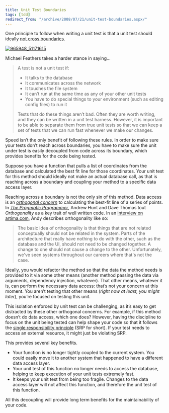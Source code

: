 ```yaml
---
title: Unit Test Boundaries
tags: [tdd]
redirect_from: "/archive/2008/07/21/unit-test-boundaries.aspx/"
---
```


One principle to follow when writing a unit test is that a unit test
should ideally [not cross
boundaries](http://www.williamcaputo.com/archives/000019.html "TDD Pattern: Do not Cross Boundaries").

[![965948\_51171615](https://haacked.com/assets/images/haacked_com/WindowsLiveWriter/UnitTestYourOwnCode_A67B/965948_51171615_3.jpg "965948_51171615")](http://www.sxc.hu/photo/965948 "Barbed Wire")

Michael Feathers takes a harder stance in saying…

> A test is not a unit test if:
>
> -   It talks to the database
> -   It communicates across the network
> -   It touches the file system
> -   It can’t run at the same time as any of your other unit tests
> -   You have to do special things to your environment (such as editing
>     config files) to run it
>
> Tests that do these things aren’t bad. Often they are worth writing,
> and they can be written in a unit test harness. However, it is
> important to be able to separate them from true unit tests so that we
> can keep a set of tests that we can run fast whenever we make our
> changes.

Speed isn’t the only benefit of following these rules. In order to make
sure your tests don’t reach across boundaries, you have to make sure the
unit under test is easily decoupled from code across its boundary, which
provides benefits for the code being tested.

Suppose you have a function that pulls a list of coordinates from the
database and calculated the best fit line for those coordinates. Your
unit test for this method should ideally not make an actual database
call, as that is reaching across a boundary and coupling your method to
a specific data access layer.

Reaching across a boundary is not the only sin of this method. Data
access is an *[orthogonal
concern](http://codebetter.com/blogs/jeremy.miller/archive/2007/01/08/Orthogonal-Code.aspx "Orthogonal Code")*
to calculating the best-fit line of a series of points. In *[The
Pragmatic
Programmer](http://www.amazon.com/gp/product/020161622X?ie=UTF8&tag=youvebeenhaac-20&linkCode=as2&camp=1789&creative=9325&creativeASIN=020161622X "The Pragmatic Programmer: From Journeyman to Master")*,
Andrew Hunt and Dave Thomas tout *Orthogonality* as a key trait of well
written code. In an [interview on
artima.com](http://www.artima.com/intv/dryP.html "Artima interview with the Pragmatic Programmers"),
Andy describes orthogonality like so:

> The basic idea of orthogonality is that things that are not related
> conceptually should not be related in the system. Parts of the
> architecture that really have nothing to do with the other, such as
> the database and the UI, should not need to be changed together. A
> change to one should not cause a change to the other. Unfortunately,
> we've seen systems throughout our careers where that's not the case.

Ideally, you would refactor the method so that the data the method needs
is provided to it via some other means (another method passing the data
via arguments, dependency injection, whatever). That other means,
whatever it is, can perform the necessary data access: that’s not your
concern at this moment. You aren’t testing that other means (*right now
at least, you might later*), you’re focused on testing this unit.

This isolation enforced by unit test can be challenging, as it’s easy to
get distracted by these other orthogonal concerns. For example, if this
method doesn’t do data access, which one does? However, having the
discipline to focus on the unit being tested can help shape your code so
that it follows the [single responsibility
principle](http://en.wikipedia.org/wiki/Single_responsibility_principle "Single Responsibility Principle")
(SRP for short). If your test needs to access an external resource, it
might just be violating SRP.

This provides several key benefits.

-   Your function is no longer tightly coupled to the current system.
    You could easily move it to another system that happened to have a
    different data access layer.
-   Your unit test of this function no longer needs to access the
    database, helping to keep execution of your unit tests extremely
    fast.
-   It keeps your unit test from being too fragile. Changes to the data
    access layer will not affect this function, and therefore the unit
    test of this function.

All this decoupling will provide long term benefits for the
maintainability of your code.
